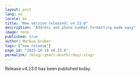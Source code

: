 ```yaml
---
layout: post
lang: en
locale: en
title: "New version released: v4.23.0"
description: "Address and phone number formatting made easy"
image: none
published: true
author: Markus Gruber
tags: ["new release"]
page_id: "2025-10-18-v4.23.0"
permalink: /blog/:year/:month/:day/:slug/
---
```

Release v4.23.0 has been published today.
